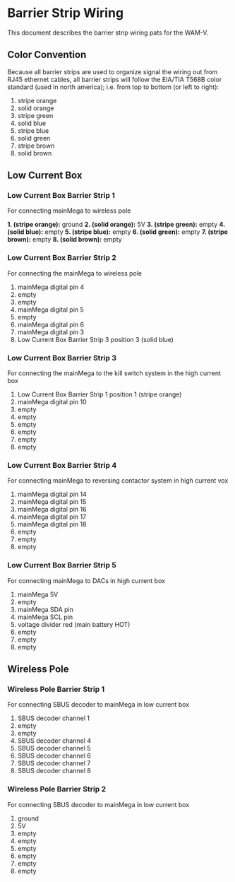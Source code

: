 # Barrier Strip Wiring
This document describes the barrier strip wiring pats for the WAM-V.

## Color Convention
Because all barrier strips are used to organize signal the wiring out from RJ45 ethernet cables, all barrier strips will follow the EIA/TIA T568B color standard (used in north america); i.e. from top to bottom (or left to right): 

 1. stripe orange
 2. solid orange
 3. stripe green
 4. solid blue
 5. stripe blue
 6. solid green
 7. stripe brown
 8. solid brown
 
## Low Current Box

### Low Current Box Barrier Strip 1
For connecting mainMega to wireless pole

 **1. (stripe orange):** ground
 **2. (solid orange):** 5V
 **3. (stripe green):** empty
 **4. (solid blue):** empty
 **5. (stripe blue):** empty
 **6. (solid green):** empty
 **7. (stripe brown):** empty
 **8. (solid brown):** empty
 
### Low Current Box Barrier Strip 2
For connecting the mainMega to wireless pole

 1. mainMega digital pin 4
 2. empty
 3. empty
 4. mainMega digital pin 5
 5. empty
 6. mainMega digital pin 6
 7. mainMega digital pin 3
 8. Low Current Box Barrier Strip 3 position 3 (solid blue)
 
### Low Current Box Barrier Strip 3
For connecting the mainMega to the kill switch system in the high current box

 1. Low Current Box Barrier Strip 1 position 1 (stripe orange)
 2. mainMega digital pin 10
 3. empty
 4. empty
 5. empty
 6. empty
 7. empty
 8. empty

### Low Current Box Barrier Strip 4
For connecting mainMega to reversing contactor system in high current vox

 1. mainMega digital pin 14
 2. mainMega digital pin 15
 3. mainMega digital pin 16
 4. mainMega digital pin 17
 5. mainMega digital pin 18
 6. empty
 7. empty
 8. empty
 
### Low Current Box Barrier Strip 5
For connecting mainMega to DACs in high current box

 1. mainMega 5V
 2. empty
 3. mainMega SDA pin
 4. mainMega SCL pin
 5. voltage divider red (main battery HOT)
 6. empty
 7. empty
 8. empty
 
 ## Wireless Pole
 
### Wireless Pole Barrier Strip 1
For connecting SBUS decoder to mainMega in low current box

 1. SBUS decoder channel 1
 2. empty
 3. empty
 4. SBUS decoder channel 4
 5. SBUS decoder channel 5
 6. SBUS decoder channel 6
 7. SBUS decoder channel 7
 8. SBUS decoder channel 8

### Wireless Pole Barrier Strip 2
For connecting SBUS decoder to mainMega in low current box

 1. ground
 2. 5V
 3. empty
 4. empty
 5. empty
 6. empty
 7. empty
 8. empty
 

